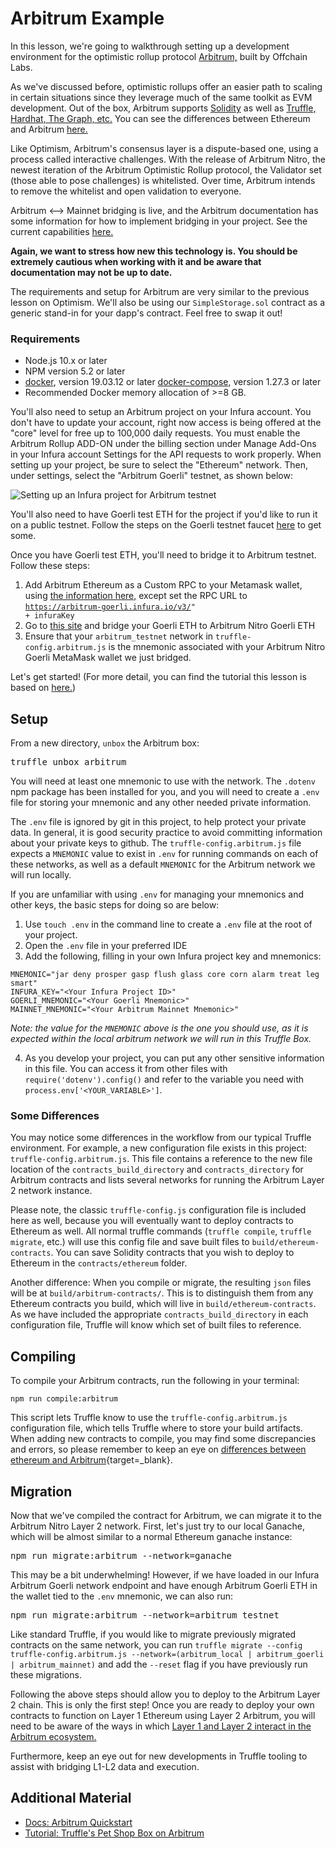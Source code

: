 # Arbitrum Example

In this lesson, we're going to walkthrough setting up a development environment for the optimistic rollup protocol <a href="https://developer.offchainlabs.com/" target="_blank" rel="noopener noreferrer">Arbitrum,</a> built by Offchain Labs.

As we've discussed before, optimistic rollups offer an easier path to scaling in certain situations since they leverage much of the same toolkit as EVM development. Out of the box, Arbitrum supports <a href="https://developer.offchainlabs.com/solidity-support" target="_blank" rel="noopener noreferrer">Solidity</a> as well as <a href="https://developer.offchainlabs.com/getting-started-devs" target="_blank" rel="noopener noreferrer">Truffle, Hardhat, The Graph, etc.</a> You can see the differences between Ethereum and Arbitrum <a href="https://developer.offchainlabs.com/arb-specific-things" target="_blank" rel="noopener noreferrer">here.</a>

Like Optimism, Arbitrum's consensus layer is a dispute-based one, using a process called interactive challenges. With the release of Arbitrum Nitro, the newest iteration of the Arbitrum Optimistic Rollup protocol, the Validator set (those able to pose challenges) is whitelisted. Over time, Arbitrum intends to remove the whitelist and open validation to everyone. 

Arbitrum <--> Mainnet bridging is live, and the Arbitrum documentation has some information for how to implement bridging in your project. See the current capabilities <a href="https://developer.offchainlabs.com/asset-bridging" target="_blank" rel="noopener noreferrer">here.</a>

**Again, we want to stress how new this technology is. You should be extremely cautious when working with it and be aware that documentation may not be up to date.**

The requirements and setup for Arbitrum are very similar to the previous lesson on Optimism. We'll also be using our <code>SimpleStorage.sol</code> contract as a generic stand-in for your dapp's contract. Feel free to swap it out!

### Requirements

- Node.js 10.x or later
- NPM version 5.2 or later
- <a href="https://docs.docker.com/get-docker/" target="_blank" rel="noopener noreferrer">docker</a>, version 19.03.12 or later
<a href="https://docs.docker.com/compose/install/" target="_blank" rel="noopener noreferrer">docker-compose</a>, version 1.27.3 or later
- Recommended Docker memory allocation of >=8 GB.

You'll also need to setup an Arbitrum project on your Infura account. You don't have to update your account, right now access is being offered at the "core" level for free up to 100,000 daily requests. You must enable the Arbitrum Rollup ADD-ON under the billing section under Manage Add-Ons in your Infura account Settings for the API requests to work properly. When setting up your project, be sure to select the "Ethereum" network. Then, under settings, select the "Arbitrum Goerli" testnet, as shown below:

![Setting up an Infura project for Arbitrum testnet](../../../img/S08/arbitrum-tutorial-1.png)

You'll also need to have Goerli test ETH for the project if you'd like to run it on a public testnet. Follow the steps on the Goerli testnet faucet <a href="https://goerli-faucet.pk910.de/" target="_blank" rel="noopener noreferrer">here</a> to get some.

Once you have Goerli test ETH, you'll need to bridge it to Arbitrum testnet. Follow these steps:

1. Add Arbitrum Ethereum as a Custom RPC to your Metamask wallet, using <a href="https://developer.offchainlabs.com/public-chains" target="_blank" rel="noopener noreferrer">the information here,</a> except set the RPC URL to <code>https://arbitrum-goerli.infura.io/v3/" + infuraKey</code>
2. Go to <a href="https://bridge.arbitrum.io/" target="_blank" rel="noopener noreferrer">this site</a> and bridge your Goerli ETH to Arbitrum Nitro Goerli ETH
3. Ensure that your <code>arbitrum_testnet</code> network in <code>truffle-config.arbitrum.js</code> is the mnemonic associated with your Arbitrum Nitro Goerli MetaMask wallet we just bridged.

Let's get started! (For more detail, you can find the tutorial this lesson is based on <a href="https://www.trufflesuite.com/boxes/arbitrum" target="_blank" rel="noopener noreferrer">here.</a>)

## Setup

From a new directory, `unbox` the Arbitrum box:
<pre>truffle unbox arbitrum</pre>

You will need at least one mnemonic to use with the network. The `.dotenv` npm package has been installed for you, and you will need to create a `.env` file for storing your mnemonic and any other needed private information.

The `.env` file is ignored by git in this project, to help protect your private data. In general, it is good security practice to avoid committing information about your private keys to github. The `truffle-config.arbitrum.js` file expects a `MNEMONIC` value to exist in `.env` for running commands on each of these networks, as well as a default `MNEMONIC` for the Arbitrum network we will run locally.

If you are unfamiliar with using `.env` for managing your mnemonics and other keys, the basic steps for doing so are below:

1. Use `touch .env` in the command line to create a `.env` file at the root of your project.
2. Open the `.env` file in your preferred IDE
3. Add the following, filling in your own Infura project key and mnemonics:

```
MNEMONIC="jar deny prosper gasp flush glass core corn alarm treat leg smart"
INFURA_KEY="<Your Infura Project ID>"
GOERLI_MNEMONIC="<Your Goerli Mnemonic>"
MAINNET_MNEMONIC="<Your Arbitrum Mainnet Mnemonic>"
```

_Note: the value for the `MNEMONIC` above is the one you should use, as it is expected within the local arbitrum network we will run in this Truffle Box._

4. As you develop your project, you can put any other sensitive information in this file. You can access it from other files with `require('dotenv').config()` and refer to the variable you need with `process.env['<YOUR_VARIABLE>']`.

### Some Differences

You may notice some differences in the workflow from our typical Truffle environment. For example, a new configuration file exists in this project: `truffle-config.arbitrum.js`. This file contains a reference to the new file location of the `contracts_build_directory` and `contracts_directory` for Arbitrum contracts and lists several networks for running the Arbitrum Layer 2 network instance.

Please note, the classic `truffle-config.js` configuration file is included here as well, because you will eventually want to deploy contracts to Ethereum as well. All normal truffle commands (`truffle compile`, `truffle migrate`, etc.) will use this config file and save built files to `build/ethereum-contracts`. You can save Solidity contracts that you wish to deploy to Ethereum in the `contracts/ethereum` folder.

Another difference: When you compile or migrate, the resulting `json` files will be at `build/arbitrum-contracts/`. This is to distinguish them from any Ethereum contracts you build, which will live in `build/ethereum-contracts`. As we have included the appropriate `contracts_build_directory` in each configuration file, Truffle will know which set of built files to reference.

## Compiling

To compile your Arbitrum contracts, run the following in your terminal:

```
npm run compile:arbitrum
```

This script lets Truffle know to use the `truffle-config.arbitrum.js` configuration file, which tells Truffle where to store your build artifacts. When adding new contracts to compile, you may find some discrepancies and errors, so please remember to keep an eye on [differences between ethereum and Arbitrum](https://developer.offchainlabs.com/arb-specific-things){target=_blank}.

## Migration

Now that we've compiled the contract for Arbitrum, we can migrate it to the Arbitrum Nitro Layer 2 network. First, let's just try to our local Ganache, which will be almost similar to a normal Ethereum ganache instance:

<pre>npm run migrate:arbitrum --network=ganache</pre>

This may be a bit underwhelming! However, if we have loaded in our Infura Arbitrum Goerli network endpoint and have enough Arbitrum Goerli ETH in the wallet tied to the `.env` mnemonic, we can also run:

<pre>npm run migrate:arbitrum --network=arbitrum_testnet</pre>

Like standard Truffle, if you would like to migrate previously migrated contracts on the same network, you can run `truffle migrate --config truffle-config.arbitrum.js --network=(arbitrum_local | arbitrum_goerli | arbitrum_mainnet)` and add the `--reset` flag if you have previously run these migrations.

Following the above steps should allow you to deploy to the Arbitrum Layer 2 chain. This is only the first step! Once you are ready to deploy your own contracts to function on Layer 1 Ethereum using Layer 2 Arbitrum, you will need to be aware of the ways in which <a href="https://developer.offchainlabs.com/docs/bridging_assets" target="_blank" rel="noopener noreferrer">Layer 1 and Layer 2 interact in the Arbitrum ecosystem.</a>

Furthermore, keep an eye out for new developments in Truffle tooling to assist with bridging L1-L2 data and execution.

## Additional Material
- <a href="https://developer.offchainlabs.com/docs/developer_quickstart" target="_blank" rel="noopener noreferrer">Docs: Arbitrum Quickstart</a>
- <a href="https://github.com/OffchainLabs/arbitrum-tutorials/tree/master/packages/demo-dapp-pet-shop" target="_blank" rel="noopener noreferrer">Tutorial: Truffle's Pet Shop Box on Arbitrum</a>
